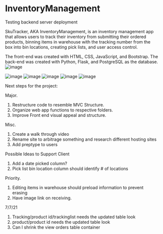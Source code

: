 
# InventoryManagement
Testing backend server deployment


SkuTracker, AKA InventoryManagement, is an inventory management app that allows users to track their inventory from submitting their ordered products, binning items in warehouse with the tracking number from the box into bin locations, creating pick lists, and user access control.

The front-end was created with HTML, CSS, JavaScript, and Bootstrap. The back-end was created with Python, Flask, and PostgreSQL as the database. 
![image](https://user-images.githubusercontent.com/66417986/124735784-5da5f880-dee4-11eb-9b56-137c569114e9.png)

![image](https://user-images.githubusercontent.com/66417986/124736116-b4abcd80-dee4-11eb-83d2-fcbbda560407.png)
![image](https://user-images.githubusercontent.com/66417986/124736204-c55c4380-dee4-11eb-8bc6-feafc2449ac1.png)
![image](https://user-images.githubusercontent.com/66417986/124736275-d73de680-dee4-11eb-95b9-a6e8957599a2.png)
![image](https://user-images.githubusercontent.com/66417986/124736364-ed4ba700-dee4-11eb-8e47-a4f96d11ffd5.png)
![image](https://user-images.githubusercontent.com/66417986/124736603-2e43bb80-dee5-11eb-828d-ce8b1d0c9b90.png)







Next steps for the project:

Major.
1. Restructure code to resemble MVC Structure. 
2. Organize web app functions to respective folders.
3. Improve Front end visual appeal and structure.

Misc.
1. Create a walk through video
2. Rename site to arbitrage something and research different hosting sites
3. Add preptype to users


Possible Ideas to Support Client
1. Add a date picked column?
2. Pick list bin location column should identify # of locations


Priority.
1. Editing items in warehouse should preload information to prevent erasing 
2. Have image link on receiving.


7/7/21
1. Tracking/product id/trackinglist needs the updated table look
2. product/product id needs the updated table look
2. Can I shrink the view orders table container
